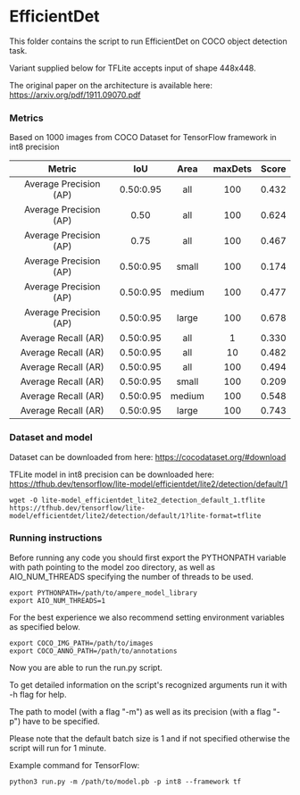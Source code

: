 # EfficientDet

This folder contains the script to run EfficientDet on COCO object detection task.

Variant supplied below for TFLite accepts input of shape 448x448.

The original paper on the architecture is available here: https://arxiv.org/pdf/1911.09070.pdf

### Metrics

Based on 1000 images from COCO Dataset for TensorFlow framework in int8 precision

| Metric                  | IoU       | Area   | maxDets |Score  |
|:---:                    |:---:      |:---:   |:---:    |:---:  |
| Average Precision  (AP) | 0.50:0.95 |    all | 100     | 0.432 |
| Average Precision  (AP) | 0.50      |    all | 100     | 0.624 |
| Average Precision  (AP) | 0.75      |    all | 100     | 0.467 |
| Average Precision  (AP) | 0.50:0.95 |  small | 100     | 0.174 |
| Average Precision  (AP) | 0.50:0.95 | medium | 100     | 0.477 |
| Average Precision  (AP) | 0.50:0.95 |  large | 100     | 0.678 |
| Average Recall     (AR) | 0.50:0.95 |    all |   1     | 0.330 |
| Average Recall     (AR) | 0.50:0.95 |    all |  10     | 0.482 |
| Average Recall     (AR) | 0.50:0.95 |    all | 100     | 0.494 |
| Average Recall     (AR) | 0.50:0.95 |  small | 100     | 0.209 |
| Average Recall     (AR) | 0.50:0.95 | medium | 100     | 0.548 |
| Average Recall     (AR) | 0.50:0.95 |  large | 100     | 0.743 |

### Dataset and model

Dataset can be downloaded from here: https://cocodataset.org/#download

TFLite model in int8 precision can be downloaded here: https://tfhub.dev/tensorflow/lite-model/efficientdet/lite2/detection/default/1

```
wget -O lite-model_efficientdet_lite2_detection_default_1.tflite https://tfhub.dev/tensorflow/lite-model/efficientdet/lite2/detection/default/1?lite-format=tflite
```

### Running instructions

Before running any code you should first export the PYTHONPATH variable with path pointing to the model zoo directory,
as well as AIO_NUM_THREADS specifying the number of threads to be used.

```
export PYTHONPATH=/path/to/ampere_model_library
export AIO_NUM_THREADS=1
```

For the best experience we also recommend setting environment variables as specified below.

```
export COCO_IMG_PATH=/path/to/images
export COCO_ANNO_PATH=/path/to/annotations
```

Now you are able to run the run.py script. 

To get detailed information on the script's recognized arguments run it with -h flag for help.

The path to model (with a flag "-m") as well as its precision (with a flag "-p") have to be specified.

Please note that the default batch size is 1 and if not specified otherwise the script will run for 1 minute.

Example command for TensorFlow: 

```
python3 run.py -m /path/to/model.pb -p int8 --framework tf
```

